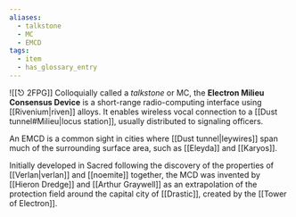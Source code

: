 ```yaml
---
aliases:
  - talkstone
  - MC
  - EMCD
tags:
  - item
  - has_glossary_entry
---
```

![[⎋ 2FPG]]
Colloquially called a _talkstone_ or MC, the **Electron Milieu Consensus Device** is a short-range radio-computing interface using [[Rivenium|riven]] alloys. It enables wireless vocal connection to a [[Dust tunnel#Milieu|locus station]], usually distributed to signaling officers. 

An EMCD is a common sight in cities where [[Dust tunnel|leywires]] span much of the surrounding surface area, such as [[Eleyda]] and [[Karyos]].

Initially developed in Sacred following the discovery of the properties of [[Verlan|verlan]] and [[noemite]] together, the MCD was invented by [[Hieron Dredge]] and [[Arthur Graywell]] as an extrapolation of the protection field around the capital city of [[Drastic]], created by the [[Tower of Electron]].